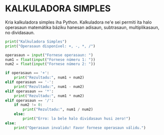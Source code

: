 # KALKULADORA SIMPLES

Kria kalkuladora simples iha Python. Kalkuladora ne'e sei permiti ita halo operasaun matemátika báziku hanesan adisaun, subtrasaun, multiplikasaun, no dividasaun.

```python
print("Kalkuladora Simples")
print("Operasaun disponível: +, -, *, /")

operasaun = input("Fornese operasaun: ")
num1 = float(input("Fornese númeru 1: "))
num2 = float(input("Fornese númeru 2: "))

if operasaun == '+':
    print("Rezultadu:", num1 + num2)
elif operasaun == '-':
    print("Rezultadu:", num1 - num2)
elif operasaun == '*':
    print("Rezultadu:", num1 * num2)
elif operasaun == '/':
    if num2 != 0:
        print("Rezultadu:", num1 / num2)
    else:
        print("Erro: la bele halo dividasaun husi zero!")
else:
    print("Operasaun invalidu! Favor fornese operasaun válidu.")
```
